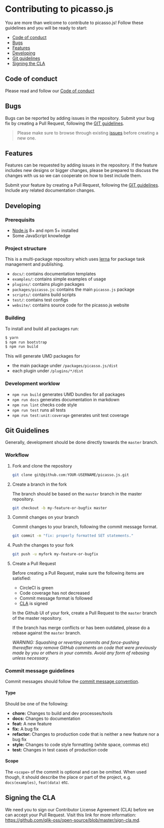 # Contributing to picasso.js

You are more than welcome to contribute to picasso.js! Follow these guidelines and you will be ready to start:

- [Code of conduct](#code-of-conduct)
- [Bugs](#bugs)
- [Features](#features)
- [Developing](#developing)
- [Git guidelines](#git)
- [Signing the CLA](#cla)

## <a name="code-of-conduct"></a> Code of conduct

Please read and follow our [Code of conduct](https://github.com/qlik-oss/open-source/blob/master/CODE_OF_CONDUCT.md)

## <a name="bugs"></a> Bugs

Bugs can be reported by adding issues in the repository. Submit your bug fix by creating a Pull Request, following the [GIT guidelines](#git).

> Please make sure to browse through existing [issues](https://github.com/qlik-oss/picasso.js/labels/bug) before creating a new one.

## <a name="features"></a> Features

Features can be requested by adding issues in the repository. If the feature includes new designs or bigger changes,
please be prepared to discuss the changes with us so we can cooperate on how to best include them.

Submit your feature by creating a Pull Request, following the [GIT guidelines](#git). Include any related documentation changes.

## <a name="developing"></a> Developing

### Prerequisits

- [Node.js](https://nodejs.org/) 8+ and npm 5+ installed
- Some JavaScript knowledge

### Project structure

This is a multi-package repository which uses [lerna](https://github.com/lerna/lerna) for package task management and publishing.

- `docs/`: contains documentation templates
- `examples/`: contains simple examples of usage
- `plugins/`: contains plugin packages
- `packages/picasso.js`: contains the main `picasso.js` package
- `scripts/`: contains build scripts
- `test/`: contains test configs
- `website/`: contains source code for the picasso.js website

### Building

To install and build all packages run:

```sh
$ yarn
$ npm run bootstrap
$ npm run build
```

This will generate UMD packages for

- the main package under `/packages/picasso.js/dist`
- each plugin under `/plugins/*/dist`

### Development worklow

- `npm run build` generates UMD bundles for all packages
- `npm run docs` generates documentation in markdown
- `npm run lint` checks code style
- `npm run test` runs all tests
- `npm run test:unit:coverage` generates unit test coverage

## <a name="git"></a> Git Guidelines

Generally, development should be done directly towards the `master` branch.

### Workflow

1. Fork and clone the repository
    ```sh
    git clone git@github.com:YOUR-USERNAME/picasso.js.git
    ```

1. Create a branch in the fork
    
    The branch should be based on the `master` branch in the master repository.

    ```sh
    git checkout -b my-feature-or-bugfix master
    ```

1. Commit changes on your branch

    Commit changes to your branch, following the commit message format.

    ```sh
    git commit -m "fix: properly formatted SET statements."
    ```

1. Push the changes to your fork

    ```sh
    git push -u myfork my-feature-or-bugfix
    ```

1. Create a Pull Request

    Before creating a Pull Request, make sure the following items are satisfied:

    - CircleCI is green
    - Code coverage has not decreased
    - Commit message format is followed
    - [CLA](#cla) is signed

    In the Github UI of your fork, create a Pull Request to the `master` branch of the master repository.

    If the branch has merge conflicts or has been outdated, please do a rebase against the `master` branch.

    _WARNING: Squashing or reverting commits and force-pushing thereafter may remove GitHub comments on code that were previously made by you or others in your commits. Avoid any form of rebasing unless necessary._


### <a name="commit"></a> Commit message guidelines

Commit messages should follow the [commit message convention](https://conventionalcommits.org/).

#### Type

Should be one of the following:

- **chore:** Changes to build and dev processes/tools
- **docs:** Changes to documentation
- **feat:** A new feature
- **fix:** A bug fix
- **refactor:** Changes to production code that is neither a new feature nor a bug fix
- **style:** Changes to code style formatting (white space, commas etc)
- **test:** Changes in test cases of production code

#### Scope

The `<scope>` of the commit is optional and can be omitted. When used though, it should describe the place or part of the project, e.g. `docs(examples)`, `feat(data)` etc.

## <a name="cla"></a> Signing the CLA

We need you to sign our Contributor License Agreement (CLA) before we can accept your Pull Request. Visit this link for more information: https://github.com/qlik-oss/open-source/blob/master/sign-cla.md.
